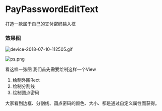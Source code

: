 # PayPasswordEditText
打造一款属于自己的支付密码输入框

### 效果图
![device-2018-07-10-112505.gif](https://upload-images.jianshu.io/upload_images/1472453-b2dabfaa93389b77.gif?imageMogr2/auto-orient/strip)


![ps.png](https://upload-images.jianshu.io/upload_images/1472453-8d91c2e0a2c7fb59.png?imageMogr2/auto-orient/strip%7CimageView2/2/w/1240)  

看这样一张图 我们首先需要绘制这样一个View   
 
 1. 绘制外围Rect
 2. 绘制分割线
 3. 绘制圆点密码
    
大家看到边框、分割线、圆点密码的颜色、大小、都是通过自定义属性而获得。
